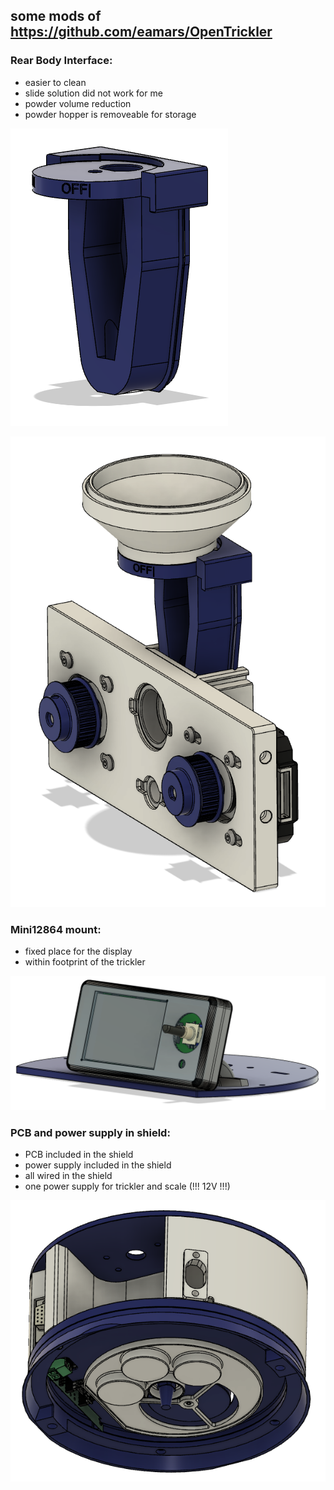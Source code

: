 ## some mods of https://github.com/eamars/OpenTrickler

### Rear Body Interface:
- easier to clean
- slide solution did not work for me
- powder volume reduction
- powder hopper is removeable for storage

![screenshot](pics/rear_body_interface_mod01.png)

![screenshot](pics/rear_body_interface_mod02.png)

### Mini12864 mount:
- fixed place for the display
- within footprint of the trickler

![screenshot](pics/mini12864_mount.png)

### PCB and power supply in shield:
- PCB included in the shield
- power supply included in the shield
- all wired in the shield
- one power supply for trickler and scale (!!! 12V !!!)

![screenshot](pics/A&D_FX_Shield_all_in.png)
